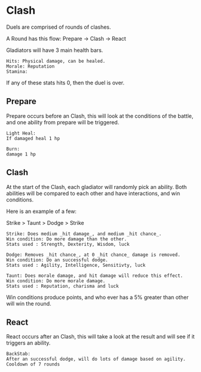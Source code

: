 # Clash

Duels are comprised of rounds of clashes.

A Round has this flow: Prepare -> Clash -> React

Gladiators will have 3 main health bars.

```
Hits: Physical damage, can be healed.
Morale: Reputation
Stamina:
```

If any of these stats hits 0, then the duel is over.

## Prepare

Prepare occurs before an Clash, this will look at the conditions of the battle, and one ability from prepare will be triggered.

```
Light Heal:
If damaged heal 1 hp
```

```
Burn:
damage 1 hp
```

## Clash

At the start of the Clash, each gladiator will randomly pick an ability. Both abilities will be compared to each other and have interactions, and win conditions.

Here is an example of a few:

Strike > Taunt > Dodge > Strike

```
Strike: Does medium _hit damage_, and medium _hit chance_.
Win condition: Do more damage than the other.
Stats used : Strength, Dexterity, Wisdom, luck
```

```
Dodge: Removes _hit chance_, at 0 _hit chance_ damage is removed.
Win condition: Do an successful dodge.
Stats used : Agility, Intelligence, Sensitivty, luck
```

```
Taunt: Does morale damage, and hit damage will reduce this effect.
Win condition: Do more morale damage.
Stats used : Reputation, charisma and luck
```

Win conditions produce points, and who ever has a 5% greater than other will win the round.

## React

React occurs after an Clash, this will take a look at the result and will see if it triggers an ability.

```
BackStab:
After an successful dodge, will do lots of damage based on agility.
Cooldown of 7 rounds
```
